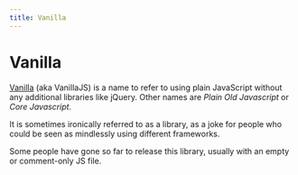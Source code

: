 ```yaml
---
title: Vanilla
---
```


# Vanilla

[Vanilla](http://vanilla-js.com/) (aka VanillaJS) is a name to refer to using plain JavaScript without any additional libraries like jQuery. Other names are *Plain Old Javascript* or *Core Javascript*.

It is sometimes ironically referred to as a library, as a joke for people who could be seen as mindlessly using different frameworks.

Some people have gone so far to release this library, usually with an empty or comment-only JS file.

